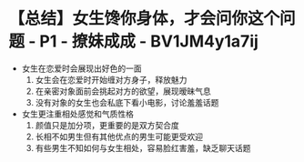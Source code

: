 # 【总结】女生馋你身体，才会问你这个问题 - P1 - 撩妹成成 - BV1JM4y1a7ij

-   女生在恋爱时会展现出好色的一面
    1.  女生会在恋爱时开始缠对方身子，释放魅力
    2.  在亲密对象面前会挑起对方的欲望，展现暧昧气息
    3.  没有对象的女生也会私底下看小电影，讨论羞羞话题
-   女生更注重相处感觉和气质性格
    1.  颜值只是加分项，更重要的是双方契合度
    2.  长相不如男生但有其他优点的男生可能更受欢迎
    3.  有些男生不知如何与女生相处，容易脸红害羞，缺乏聊天话题